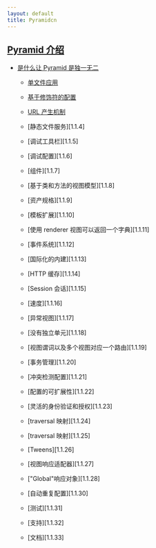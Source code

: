 ```yaml
---
layout: default
title: Pyramidcn
---
```


## [Pyramid 介绍][1]

- [是什么让 Pyramid 是独一无二][1.1]

    - [单文件应用][1.1.1]

    - [基于修饰符的配置][1.1.2]

    - [URL 产生机制][1.1.3]

    - [静态文件服务][1.1.4]

    - [调试工具栏][1.1.5]

    - [调试配置][1.1.6]

    - [组件][1.1.7]

    - [基于类和方法的视图模型][1.1.8]

    - [资产规格][1.1.9]
    
    - [模板扩展][1.1.10]
    
    - [使用 renderer 视图可以返回一个字典][1.1.11]
    
    - [事件系统][1.1.12]

    - [国际化的内建][1.1.13]

    - [HTTP 缓存][1.1.14]

    - [Session 会话][1.1.15]

    - [速度][1.1.16]

    - [异常视图][1.1.17]

    - [没有独立单元][1.1.18]

    - [视图谓词以及多个视图对应一个路由][1.1.19]

    - [事务管理][1.1.20]

    - [冲突检测配置][1.1.21]

    - [配置的可扩展性][1.1.22]

    - [灵活的身份验证和授权][1.1.23]

    - [traversal 映射][1.1.24]

    - [traversal 映射][1.1.25]

    - [Tweens][1.1.26]

    - [视图响应适配器][1.1.27]

    - ["Global"响应对象][1.1.28]
    
    - [自动重复配置][1.1.30]

    - [测试][1.1.31]

    - [支持][1.1.32]

    - [文档][1.1.33]

[1]: 2012/09/15/pyramid-introduction.html "Pyramid 介绍"
[1.1]: 2012/09/15/pyramid-introduction.html#what-makes-pyramid-unique "是什么让 Pyramid 是独一无二"
[1.1.1]: 2012/09/15/pyramid-introduction.html#single-file-applications "单文件应用"
[1.1.2]: 2012/09/15/pyramid-introduction.html#decorator-based-configuration "基于修饰符的配置"
[1.1.3]: 2012/09/15/pyramid-introduction.html#url-generation "基于修饰符的配置"
